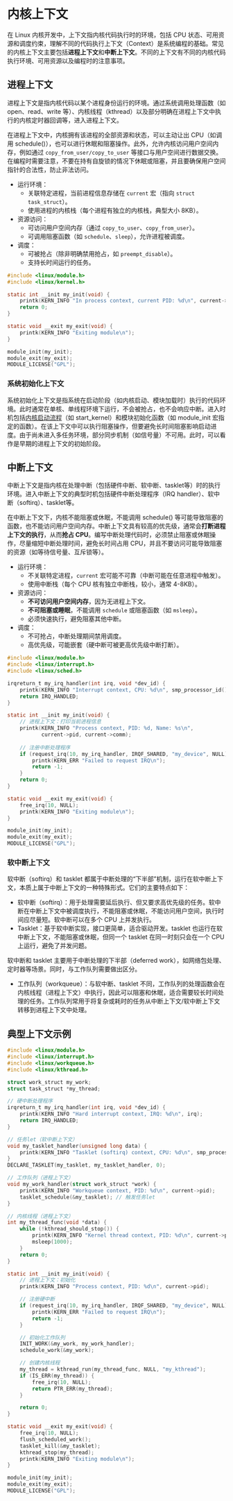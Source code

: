 # 内核上下文
在 Linux 内核开发中，上下文指内核代码执行时的环境，包括 CPU 状态、可用资源和调度约束，理解不同的代码执行上下文（Context）是系统编程的基础。常见的内核上下文主要包括**进程上下文**和**中断上下文**。不同的上下文有不同的内核代码执行环境、可用资源以及编程时的注意事项。

## 进程上下文
进程上下文是指内核代码以某个进程身份运行的环境。通过系统调用处理函数（如 open、read、write 等）、内核线程（kthread）以及部分明确在进程上下文中执行的内核定时器回调等，进入进程上下文。

在进程上下文中，内核拥有该进程的全部资源和状态，可以主动让出 CPU（如调用 schedule()），也可以进行休眠和阻塞操作。此外，允许内核访问用户空间内存，例如通过 `copy_from_user/copy_to_user` 等接口与用户空间进行数据交换。在编程时需要注意，不要在持有自旋锁的情况下休眠或阻塞，并且要确保用户空间指针的合法性，防止非法访问。

- 运行环境：
  - 关联特定进程，当前进程信息存储在 `current` 宏（指向 `struct task_struct`）。
  - 使用进程的内核栈（每个进程有独立的内核栈，典型大小 8KB）。
- 资源访问：
  - 可访问用户空间内存（通过 `copy_to_user`、`copy_from_user`）。
  - 可调用阻塞函数（如 `schedule`、`sleep`），允许进程被调度。
- 调度：
  - 可被抢占（除非明确禁用抢占，如 `preempt_disable`）。
  - 支持长时间运行的任务。

```c
#include <linux/module.h>
#include <linux/kernel.h>

static int __init my_init(void) {
    printk(KERN_INFO "In process context, current PID: %d\n", current->pid);
    return 0;
}

static void __exit my_exit(void) {
    printk(KERN_INFO "Exiting module\n");
}

module_init(my_init);
module_exit(my_exit);
MODULE_LICENSE("GPL");
```

### 系统初始化上下文
系统初始化上下文是指系统在启动阶段（如内核启动、模块加载时）执行的代码环境。此时通常在单核、单线程环境下运行，不会被抢占，也不会响应中断。进入时机包括[内核启动流程](../boot)（如 start_kernel）和模块初始化函数（如 module_init 宏指定的函数）。在该上下文中可以执行阻塞操作，但要避免长时间阻塞影响启动进度。由于尚未进入多任务环境，部分同步机制（如信号量）不可用。此时，可以看作是早期的进程上下文的初始阶段。

## 中断上下文
中断上下文是指内核在处理中断（包括硬件中断、软中断、tasklet等）时的执行环境。进入中断上下文的典型时机包括硬件中断处理程序（IRQ handler）、软中断（softirq）、tasklet等。

在中断上下文下，内核不能阻塞或休眠，不能调用 schedule() 等可能导致阻塞的函数，也不能访问用户空间内存。中断上下文具有较高的优先级，通常会**打断进程上下文的执行**，从而**抢占 CPU**。编写中断处理代码时，必须禁止阻塞或休眠操作，尽量缩短中断处理时间，避免长时间占用 CPU，并且不要访问可能导致阻塞的资源（如等待信号量、互斥锁等）。

- 运行环境：
  - 不关联特定进程，`current` 宏可能不可靠（中断可能在任意进程中触发）。
  - 使用中断栈（每个 CPU 核有独立中断栈，较小，通常 4-8KB）。
- 资源访问：
  - **不可访问用户空间内存**，因为无进程上下文。
  - **不可阻塞或睡眠**，不能调用 `schedule` 或阻塞函数（如 `msleep`）。
  - 必须快速执行，避免阻塞其他中断。
- 调度：
  - 不可抢占，中断处理期间禁用调度。
  - 高优先级，可能嵌套（硬中断可被更高优先级中断打断）。

```c
#include <linux/module.h>
#include <linux/interrupt.h>
#include <linux/sched.h>

irqreturn_t my_irq_handler(int irq, void *dev_id) {
    printk(KERN_INFO "Interrupt context, CPU: %d\n", smp_processor_id());
    return IRQ_HANDLED;
}

static int __init my_init(void) {
    // 进程上下文：打印当前进程信息
    printk(KERN_INFO "Process context, PID: %d, Name: %s\n", 
           current->pid, current->comm);
    
    // 注册中断处理程序
    if (request_irq(10, my_irq_handler, IRQF_SHARED, "my_device", NULL)) {
        printk(KERN_ERR "Failed to request IRQ\n");
        return -1;
    }
    return 0;
}

static void __exit my_exit(void) {
    free_irq(10, NULL);
    printk(KERN_INFO "Exiting module\n");
}

module_init(my_init);
module_exit(my_exit);
MODULE_LICENSE("GPL");
```

### 软中断上下文
软中断（softirq）和 tasklet 都属于中断处理的“下半部”机制，运行在软中断上下文，本质上属于中断上下文的一种特殊形式。它们的主要特点如下：

- 软中断（softirq）：用于处理需要延后执行、但又要求高优先级的任务。软中断在中断上下文中被调度执行，不能阻塞或休眠，不能访问用户空间，执行时间应尽量短。软中断可以在多个 CPU 上并发执行。
- Tasklet：基于软中断实现，接口更简单，适合驱动开发。tasklet 也运行在软中断上下文，不能阻塞或休眠，但同一个 tasklet 在同一时刻只会在一个 CPU 上运行，避免了并发问题。

软中断和 tasklet 主要用于中断处理的下半部（deferred work），如网络包处理、定时器等场景。同时，与工作队列需要做出区分。

- 工作队列（workqueue）：与软中断、tasklet 不同，工作队列的处理函数会在内核线程（进程上下文）中执行，因此可以阻塞和休眠，适合需要较长时间处理的任务。工作队列常用于将复杂或耗时的任务从中断上下文/软中断上下文转移到进程上下文中处理。

## 典型上下文示例
```c
#include <linux/module.h>
#include <linux/interrupt.h>
#include <linux/workqueue.h>
#include <linux/kthread.h>

struct work_struct my_work;
struct task_struct *my_thread;

// 硬中断处理程序
irqreturn_t my_irq_handler(int irq, void *dev_id) {
    printk(KERN_INFO "Hard interrupt context, IRQ: %d\n", irq);
    return IRQ_HANDLED;
}

// 任务let（软中断上下文）
void my_tasklet_handler(unsigned long data) {
    printk(KERN_INFO "Tasklet (softirq) context, CPU: %d\n", smp_processor_id());
}
DECLARE_TASKLET(my_tasklet, my_tasklet_handler, 0);

// 工作队列（进程上下文）
void my_work_handler(struct work_struct *work) {
    printk(KERN_INFO "Workqueue context, PID: %d\n", current->pid);
    tasklet_schedule(&my_tasklet); // 触发任务let
}

// 内核线程（进程上下文）
int my_thread_func(void *data) {
    while (!kthread_should_stop()) {
        printk(KERN_INFO "Kernel thread context, PID: %d\n", current->pid);
        msleep(1000);
    }
    return 0;
}

static int __init my_init(void) {
    // 进程上下文：初始化
    printk(KERN_INFO "Process context, PID: %d\n", current->pid);

    // 注册硬中断
    if (request_irq(10, my_irq_handler, IRQF_SHARED, "my_device", NULL)) {
        printk(KERN_ERR "Failed to request IRQ\n");
        return -1;
    }

    // 初始化工作队列
    INIT_WORK(&my_work, my_work_handler);
    schedule_work(&my_work);

    // 创建内核线程
    my_thread = kthread_run(my_thread_func, NULL, "my_kthread");
    if (IS_ERR(my_thread)) {
        free_irq(10, NULL);
        return PTR_ERR(my_thread);
    }

    return 0;
}

static void __exit my_exit(void) {
    free_irq(10, NULL);
    flush_scheduled_work();
    tasklet_kill(&my_tasklet);
    kthread_stop(my_thread);
    printk(KERN_INFO "Exiting module\n");
}

module_init(my_init);
module_exit(my_exit);
MODULE_LICENSE("GPL");
```